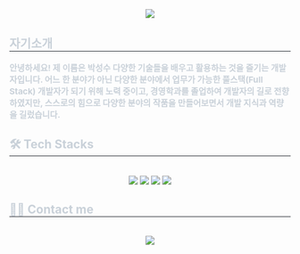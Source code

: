 <div align= "center">
    <img src="https://capsule-render.vercel.app/api?type=waving&color=auto&height=180&text=Welcome%20to%20my%20GitHub&animation=fadeIn&fontColor=ffffff&fontSize=40" />
    </div>
    <div style="text-align: left;"> 
    <h2 style="border-bottom: 1px solid #21262d; color: #c9d1d9;"> 자기소개 </h2>  
    <div style="font-weight: 700; font-size: 15px; text-align: left; color: #c9d1d9;"> 안녕하세요! 제 이름은 박성수 다양한 기술들을 배우고 활용하는 것을 즐기는 개발자입니다. 어느 한 분야가 아닌 다양한 분야에서 업무가 가능한 풀스택(Full Stack) 개발자가 되기 위해 노력 중이고, 경영학과를 졸업하여 개발자의 길로 전향하였지만, 스스로의 힘으로 다양한 분야의 작품을 만들어보면서 개발 지식과 역량을 길렀습니다.</li> </div> 
    </div>
    <div style="text-align: left;">
    <h2 style="border-bottom: 1px solid #21262d; color: #c9d1d9;"> 🛠️ Tech Stacks </h2> <br> 
    <div  align= "center"> <img src="https://img.shields.io/badge/C-A8B9CC?style=flat&logo=C&logoColor=white">
          <img src="https://img.shields.io/badge/C++-00599C?style=flat&logo=C%2B%2B&logoColor=white">
          <img src="https://img.shields.io/badge/Java-007396?style=flat&logo=Java&logoColor=white">
          <img src="https://img.shields.io/badge/Python-3776AB?style=flat&logo=Python&logoColor=white">
          </div>
    </div>
    <div style="text-align: left;">
    <h2 style="border-bottom: 1px solid #21262d; color: #c9d1d9;"> 🧑‍💻 Contact me </h2> <br> 
    <div align= "center"> <a href=https://blog.naver.com/PostList.naver?blogId=parkss1324&parentCategoryNo=1> <img src="https://img.shields.io/badge/Naver-03C75A?style=flat&logo=Naver&logoColor=white&link=https://blog.naver.com/PostList.naver?blogId=parkss1324&parentCategoryNo=1"> </a>
          </div>  <br> 
    <div align= "center">  </div> 
    </div>
    